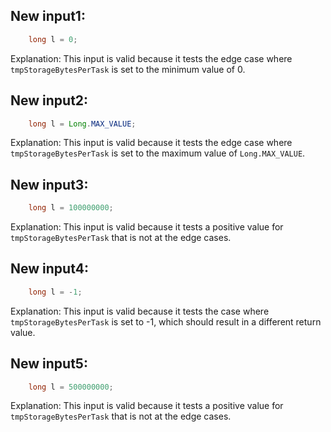 ## New input1:
```java
    long l = 0;
```
Explanation: This input is valid because it tests the edge case where `tmpStorageBytesPerTask` is set to the minimum value of 0.

## New input2:
```java
    long l = Long.MAX_VALUE;
```
Explanation: This input is valid because it tests the edge case where `tmpStorageBytesPerTask` is set to the maximum value of `Long.MAX_VALUE`.

## New input3:
```java
    long l = 100000000;
```
Explanation: This input is valid because it tests a positive value for `tmpStorageBytesPerTask` that is not at the edge cases.

## New input4:
```java
    long l = -1;
```
Explanation: This input is valid because it tests the case where `tmpStorageBytesPerTask` is set to -1, which should result in a different return value.

## New input5:
```java
    long l = 500000000;
```
Explanation: This input is valid because it tests a positive value for `tmpStorageBytesPerTask` that is not at the edge cases.
